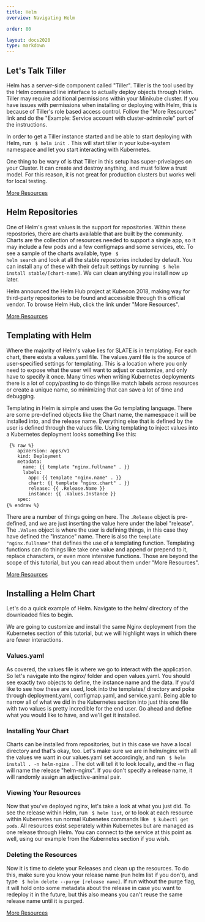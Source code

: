 ```yaml
---
title: Helm
overview: Navigating Helm

order: 80

layout: docs2020
type: markdown
---
```



## Let's Talk Tiller

Helm has a server-side component called "Tiller". Tiller is the tool used by the Helm command line interface to actually deploy objects through Helm. Tiller may require additional permissions within your Minikube cluster. If you have issues with permissions when installing or deploying with Helm, this is because of Tiller's role based access control. Follow the "More Resources" link and do the "Example: Service account with cluster-admin role" part of the instructions.

In order to get a Tiller instance started and be able to start deploying with Helm, run <code> $ helm init </code>. This will start tiller in your kube-system namespace and let you start interacting with Kubernetes.

One thing to be wary of is that Tiller in this setup has super-privelages on your Cluster. It can create and destroy anything, and must follow a trust model. For this reason, it is not great for production clusters but works well for local testing.
                          
[More Resources](https://github.com/helm/helm/blob/master/docs/rbac.md)


## Helm Repositories

One of Helm's great values is the support for repositories. Within these repostories, there are charts available that are built by the community. Charts are the collection of resources needed to support a single app, so it may include a few pods and a few configmaps and some services, etc. To see a sample of the charts available, type <code> $ helm search</code> and look at all the stable repostories included by default. You can install any of these with their default settings by running <code> $ helm install stable/[chart-name]</code>. We can clean anything you install now up later.

Helm announced the Helm Hub project at Kubecon 2018, making way for third-party repositories to be found and accessible through this official vendor. To browse Helm Hub, click the link under "More Resources".


[More Resources](https://hub.helm.sh/)


## Templating with Helm
  
Where the majority of Helm's value lies for SLATE is in templating. For each chart, there exists a values.yaml file. The values.yaml file is the source of user-specified settings for templating. This is a location where you only need to expose what the user will want to adjust or customize, and only have to specify it once. Many times when writing Kubernetes deployments there is a lot of copy/pasting to do things like match labels across resources or create a unique name, so minimizing that can save a lot of time and debugging.

Templating in Helm is simple and uses the Go templating language. There are some pre-defined objects like the Chart name, the namespace it will be installed into, and the release name. Everything else that is defined by the user is defined through the values file. Using templating to inject values into a Kubernetes deployment looks something like this:

<pre><code> {% raw %}
    apiVersion: apps/v1
    kind: Deployment
    metadata:
      name: {{ template "nginx.fullname" . }}
      labels:
        app: {{ template "nginx.name" . }}
        chart: {{ template "nginx.chart" . }}
        release: {{ .Release.Name }}
        instance: {{ .Values.Instance }}
    spec:
{% endraw %}</code> </pre>
                          
There are a number of things going on here. The <code>.Release</code> object is pre-defined, and we are just inserting the value here under the label "release". The <code>.Values</code> object is where the user is defining things, in this case they have defined the "instance" name. There is also the <code>template "nginx.fullname"</code> that defines the use of a templating function. Templating functions can do things like take one value and append or prepend to it, replace characters, or even more intensive functions. Those are beyond the scope of this tutorial, but you can read about them under "More Resources".

[More Resources](https://docs.helm.sh/chart_template_guide/#getting-started-with-a-chart-template)


## Installing a Helm Chart

Let's do a quick example of Helm. Navigate to the helm/ directory of the downloaded files to begin.

We are going to customize and install the same Nginx deployment from the Kubernetes section of this tutorial, but we will highlight ways in which there are fewer interactions.
                          
### Values.yaml

As covered, the values file is where we go to interact with the application. So let's navigate into the nginx/ folder and open values.yaml. You should see exactly two objects to define, the instance name and the data. If you'd like to see how these are used, look into the templates/ directory and poke through deployment.yaml, configmap.yaml, and service.yaml. Being able to narrow all of what we did in the Kubernetes section into just this one file with two values is pretty incredible for the end user. Go ahead and define what you would like to have, and we'll get it installed.

### Installing Your Chart

Charts can be installed from repositories, but in this case we have a local directory and that's okay, too. Let's make sure we are in helm/nginx with all the values we want in our values.yaml set accordingly, and run <code> $ helm install . -n helm-nginx </code>. The dot will tell it to look locally, and the -n flag will name the release "helm-nginx". If you don't specify a release name, it will randomly assign an adjective-animal pair.

### Viewing Your Resources

Now that you've deployed nginx, let's take a look at what you just did. To see the release within Helm, run <code> $ helm list</code>, or to look at each resource within Kubernetes run normal Kubenetes commands like <code> $ kubectl get pods</code>. All resources exist seperately within Kubernetes but are managed as one release through Helm. You can connect to the service at this point as well, using our example from the Kubernetes section if you wish.

### Deleting the Resources

Now it is time to delete your Releases and clean up the resources. To do this, make sure you know your release name (run helm list if you don't), and type <code> $ helm delete --purge [release name]</code>. If run without the purge flag, it will hold onto some metadata about the release in case you want to redeploy it in the future, but this also means you can't reuse the same release name until it is purged.

[More Resources](https://docs.helm.sh/using_helm/#using-helm)
